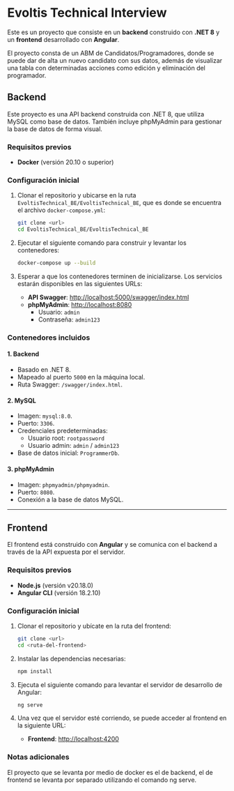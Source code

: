 # Evoltis Technical Interview

Este es un proyecto que consiste en un **backend** construido con **.NET 8** y un **frontend** desarrollado con **Angular**. 

El proyecto consta de un ABM de Candidatos/Programadores, donde se puede dar de alta un nuevo candidato con sus datos, además de visualizar
una tabla con determinadas acciones como edición y eliminación del programador.



## Backend

Este proyecto es una API backend construida con .NET 8, que utiliza MySQL como base de datos. También incluye phpMyAdmin para gestionar la base de datos de forma visual.

### Requisitos previos
- **Docker** (versión 20.10 o superior)

### Configuración inicial

1. Clonar el repositorio y ubicarse en la ruta `EvoltisTechnical_BE/EvoltisTechnical_BE`, que es donde se encuentra el archivo `docker-compose.yml`:
   ```bash
   git clone <url>
   cd EvoltisTechnical_BE/EvoltisTechnical_BE
   ```

2. Ejecutar el siguiente comando para construir y levantar los contenedores:
   ```bash
   docker-compose up --build
   ```

3. Esperar a que los contenedores terminen de inicializarse. Los servicios estarán disponibles en las siguientes URLs:

   - **API Swagger**: [http://localhost:5000/swagger/index.html](http://localhost:5000/swagger/index.html)  
   - **phpMyAdmin**: [http://localhost:8080](http://localhost:8080)  
     - Usuario: `admin`  
     - Contraseña: `admin123`

### Contenedores incluidos

#### 1. **Backend**
   - Basado en .NET 8.
   - Mapeado al puerto `5000` en la máquina local.
   - Ruta Swagger: `/swagger/index.html`.

#### 2. **MySQL**
   - Imagen: `mysql:8.0`.
   - Puerto: `3306`.
   - Credenciales predeterminadas:
     - Usuario root: `rootpassword`
     - Usuario admin: `admin` / `admin123`
   - Base de datos inicial: `ProgrammerDb`.

#### 3. **phpMyAdmin**
   - Imagen: `phpmyadmin/phpmyadmin`.
   - Puerto: `8080`.
   - Conexión a la base de datos MySQL.

---

## Frontend

El frontend está construido con **Angular** y se comunica con el backend a través de la API expuesta por el servidor.

### Requisitos previos
- **Node.js** (versión v20.18.0)
- **Angular CLI** (versión 18.2.10)

### Configuración inicial

1. Clonar el repositorio y ubícate en la ruta del frontend:
   ```bash
   git clone <url>
   cd <ruta-del-frontend>
   ```

2. Instalar las dependencias necesarias:
   ```bash
   npm install
   ```

3. Ejecuta el siguiente comando para levantar el servidor de desarrollo de Angular:
   ```bash
   ng serve
   ```

4. Una vez que el servidor esté corriendo, se puede acceder al frontend en la siguiente URL:
   - **Frontend**: [http://localhost:4200](http://localhost:4200)

### Notas adicionales

El proyecto que se levanta por medio de docker es el de backend, el de frontend se levanta por separado utilizando el comando ng serve.